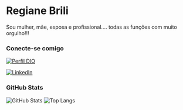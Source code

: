 # Regiane Brili
Sou mulher, mãe, esposa e profissional.... todas as funções com muito orgulho!!!

### Conecte-se comigo
[![Perfil DIO](https://img.shields.io/badge/-Meu%20Perfil%20na%20DIO-30A3DC?style=for-the-badge)](https://web.dio.me/users/regiane_bmf/)

[![LinkedIn](https://img.shields.io/badge/-LinkedIn-000?style=for-the-badge&logo=linkedin&logoColor=30A3DC)](https://www.linkedin.com/in/regianebrili/)


### GitHub Stats
![GitHub Stats](https://github-readme-stats.vercel.app/api?username=regianebrili&theme=transparent&bg_color=000&border_color=30A3DC&show_icons=true&icon_color=30A3DC&title_color=E94D5F&text_color=FFF)
![Top Langs](https://github-readme-stats-git-masterrstaa-rickstaa.vercel.app/api/top-langs/?username=regianebrili&layout=compact&bg_color=000&border_color=30A3DC&title_color=E94D5F&text_color=FFF)